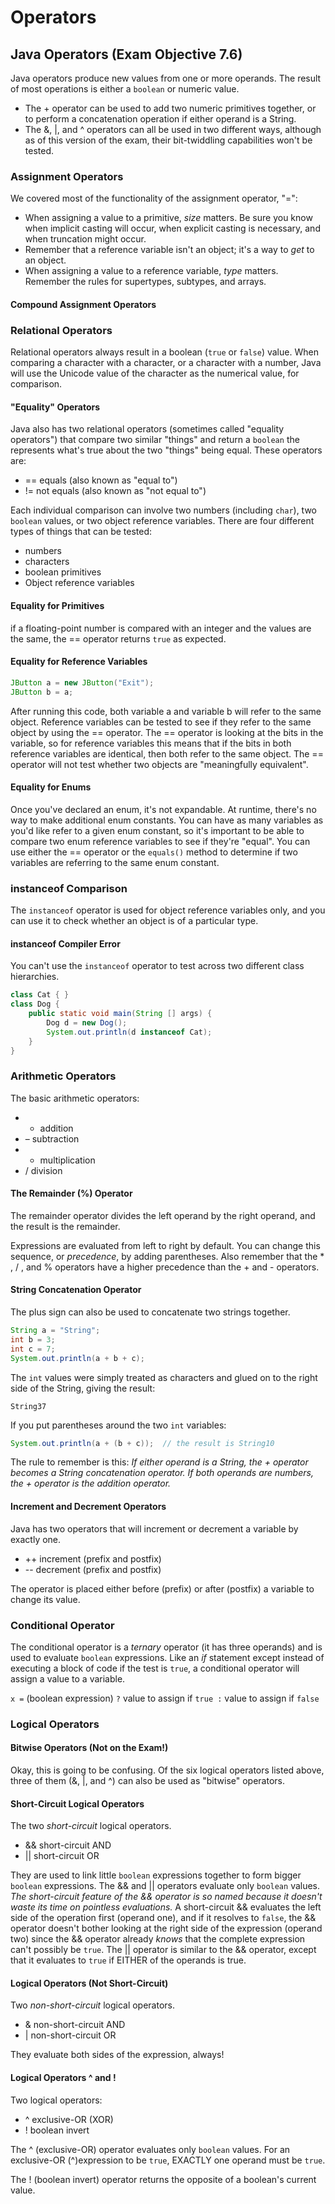 # Operators #

## Java Operators (Exam Objective 7.6) ##

Java operators produce new values from one or more operands. The result of most operations is either a `boolean` or numeric value.

* The + operator can be used to add two numeric primitives together, or to perform a concatenation operation if either operand is a String.
* The &, |, and ^ operators can all be used in two different ways, although as of this version of the exam, their bit-twiddling capabilities won't be tested.

### Assignment Operators ###
We covered most of the functionality of the assignment operator, "=":

* When assigning a value to a primitive, *size* matters. Be sure you know when implicit casting will occur, when explicit casting is necessary, and when truncation might occur.
* Remember that a reference variable isn't an object; it's a way to *get* to an object.
* When assigning a value to a reference variable, *type* matters. Remember the rules for supertypes, subtypes, and arrays.

#### Compound Assignment Operators

### Relational Operators ###
Relational operators always result in a boolean (`true` or `false`) value.
When comparing a character with a character, or a character with a number, Java will use the Unicode value of the character as the numerical value, for comparison.

#### "Equality" Operators ####
Java also has two relational operators (sometimes called "equality operators") that compare two similar "things" and return a `boolean` the represents what's true about the two "things" being equal. These operators are:

* == equals (also known as "equal to")
* != not equals (also known as "not equal to")

Each individual comparison can involve two numbers (including `char`), two `boolean` values, or two object reference variables.
There are four different types of things that can be tested:

* numbers
* characters
* boolean primitives
* Object reference variables

#### Equality for Primitives ####
if a floating-point number is compared with an integer and the values are the same, the == operator returns `true` as expected.

#### Equality for Reference Variables ####
   
``` java
JButton a = new JButton("Exit");  
JButton b = a;  
```

After running this code, both variable a and variable b will refer to the same object. Reference variables can be tested to see if they refer to the same object by using the == operator. The == operator is looking at the bits in the variable, so for reference variables this means that if the bits in both reference variables are identical, then both refer to the same object.
The == operator will not test whether two objects are "meaningfully equivalent".

#### Equality for Enums ####
Once you've declared an enum, it's not expandable. At runtime, there's no way to make additional enum constants. You can have as many variables as you'd like refer to a given enum constant, so it's important to be able to compare two enum reference variables to see if they're "equal". 
You can use either the == operator or the `equals()` method to determine if two variables are referring to the same enum constant.

### instanceof Comparison ###
The `instanceof` operator is used for object reference variables only, and you can use it to check whether an object is of a particular type.

#### instanceof Compiler Error ####
You can't use the `instanceof` operator to test across two different class hierarchies.

``` java
class Cat { }  
class Dog {  
    public static void main(String [] args) {  
        Dog d = new Dog();  
        System.out.println(d instanceof Cat);  
    }  
}  
```

### Arithmetic Operators ###
The basic arithmetic operators:

* + addition
* – subtraction
* * multiplication
* / division

#### The Remainder (%) Operator ####
The remainder operator divides the left operand by the right operand, and the result is the remainder.

Expressions are evaluated from left to right by default. You can change this sequence, or *precedence*, by adding parentheses. Also remember that the * , / , and % operators have a higher precedence than the + and - operators.

#### String Concatenation Operator ####
The plus sign can also be used to concatenate two strings together.

``` java
String a = "String";  
int b = 3;  
int c = 7;  
System.out.println(a + b + c);  
```

The `int` values were simply treated as characters and glued on to the right side of the String, giving the result:

    String37

If you put parentheses around the two `int` variables: 
    
``` java
System.out.println(a + (b + c));  // the result is String10
```

The rule to remember is this:
*If either operand is a String, the + operator becomes a String concatenation operator. If both operands are numbers, the + operator is the addition operator.*

#### Increment and Decrement Operators ####
Java has two operators that will increment or decrement a variable by exactly one.

* ++ increment (prefix and postfix)
* -- decrement (prefix and postfix)

The operator is placed either before (prefix) or after (postfix) a variable to change its value.

### Conditional Operator ###
The conditional operator is a *ternary* operator (it has three operands) and is used to evaluate `boolean` expressions. Like an *if* statement except instead of executing a block of code if the test is `true`, a conditional operator will assign a value to a variable.

`x =` (boolean expression) `?` value to assign if `true :` value to assign if `false`

### Logical Operators ###

#### Bitwise Operators (Not on the Exam!) ####
Okay, this is going to be confusing. Of the six logical operators listed above, three of them (&, |, and ^) can also be used as "bitwise" operators.

#### Short-Circuit Logical Operators ####
The two *short-circuit* logical operators.

* && short-circuit AND
* || short-circuit OR

They are used to link little `boolean` expressions together to form bigger `boolean` expressions.
The && and || operators evaluate only `boolean` values.
*The short-circuit feature of the && operator is so named because it doesn't waste its time on pointless evaluations.* A short-circuit && evaluates the left side of the operation first (operand one), and if it resolves to `false`, the && operator doesn't bother looking at the right side of the expression (operand two) since the && operator already *knows* that the complete expression can't possibly be `true`.
The || operator is similar to the && operator, except that it evaluates to `true` if EITHER of the operands is true.

#### Logical Operators (Not Short-Circuit) ####
Two *non-short-circuit* logical operators.

* & non-short-circuit AND
* | non-short-circuit OR

They evaluate both sides of the expression, always!

#### Logical Operators ^ and ! ####
Two logical operators:

* ^ exclusive-OR (XOR)
* ! boolean invert

The ^ (exclusive-OR) operator evaluates only `boolean` values.
For an exclusive-OR (^)expression to be `true`, EXACTLY one operand must be `true`.

The ! (boolean invert) operator returns the opposite of a boolean's current value.


